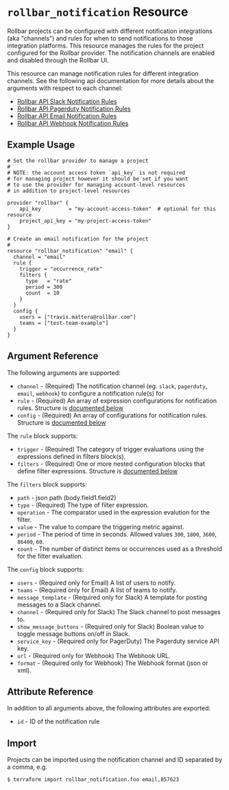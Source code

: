 `rollbar_notification` Resource
=========================

Rollbar projects can be configured with different notification integrations (aka "channels") and rules for when to send notifications to those integration platforms.  This resource manages the rules for the project configured for the Rollbar provider.  The notification channels are enabled and disabled through the Rollbar UI.

This resource can manage notification rules for different integration channels.  See the following api documentation for more details about the arguments with respect to each channel:

* [Rollbar API Slack Notification Rules](https://docs.rollbar.com/reference/slack-notification-rules)
* [Rollbar API Pagerduty Notification Rules](https://docs.rollbar.com/reference/pagerduty-notification-rules)
* [Rollbar API Email Notification Rules](https://docs.rollbar.com/reference/email-notification-rules)
* [Rollbar API Webhook Notification Rules](https://docs.rollbar.com/reference/webhook-notification-rules)


Example Usage
-------------

```hcl
# Set the rollbar provider to manage a project
#
# NOTE: the account access token `api_key` is not required
# for managing project however it should be set if you want
# to use the provider for managing account-level resources
# in addition to project-level resources

provider "rollbar" {
    api_key         = "my-account-access-token"  # optional for this resource
    project_api_key = "my-project-access-token"
}

# Create an email notification for the project
#
resource "rollbar_notification" "email" {
  channel = "email"
  rule {
    trigger = "occurrence_rate"
    filters {
      type   = "rate"
      period = 300
      count  = 10
    }
  }
  config {
    users = ["travis.mattera@rollbar.com"]
    teams = ["test-team-example"]
  }
}
```

Argument Reference
------------------

The following arguments are supported:

* `channel` - (Required) The notification channel (eg. `slack`, `pagerduty`, `email`, `webhook`) to configure a notification rule(s) for
* `rule` - (Required) An array of expression configurations for notification rules.  Structure is [documented below](#nested_rule)
* `config` - (Required) An array of configurations for notification rules.  Structure is [documented below](#nested_config)

<a name="nested_rule"></a>The `rule` block supports:
* `trigger` - (Required) The category of trigger evaluations using the expressions defined in filters block(s).
* `filters` - (Required) One or more nested configuration blocks that define filter expressions.  Structure is [documented below](#nested_filters)

<a name="nested_filters"></a>The `filters` block supports:
* `path` - json path (body.field1.field2)
* `type` - (Required) The type of filter expression.
* `operation` - The comparator used in the expression evalution for the filter.
* `value` - The value to compare the triggering metric against.
* `period` - The period of time in seconds.  Allowed values `300`, `1800`, `3600`, `86400`, `60`.
* `count` - The number of distinct items or occurrences used as a threshold for the filter evaluation.


<a name="nested_config"></a>The `config` block supports:

* `users` - (Required only for Email)  A list of users to notify.
* `teams` - (Required only for Email)  A list of teams to notify.
* `message_template` - (Required only for Slack)  A template for posting messages to a Slack channel.
* `channel` - (Required only for Slack)  The Slack channel to post messages to.
* `show_message_buttons` - (Required only for Slack)  Boolean value to toggle message buttons on/off in Slack.
* `service_key` - (Required only for PagerDuty)  The Pagerduty service API key.
* `url` - (Required only for Webhook)  The Webhook URL.
* `format` - (Required only for Webhook)  The Webhook format (json or xml).

Attribute Reference
-------------------

In addition to all arguments above, the following attributes are exported:

* `id` - ID of the notification rule


Import
------

Projects can be imported using the notification channel and ID separated by a comma, e.g.

```
$ terraform import rollbar_notification.foo email,857623
```
